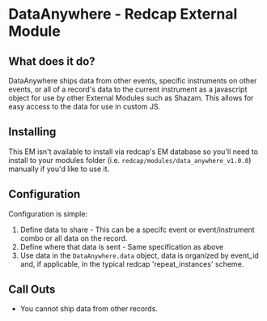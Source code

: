 # DataAnywhere - Redcap External Module

## What does it do?

DataAnywhere ships data from other events, specific instruments on other events, or all of a record's data to the current instrument as a javascript object for use by other External Modules such as Shazam. This allows for easy access to the data for use in custom JS.

## Installing

This EM isn't available to install via redcap's EM database so you'll need to install to your modules folder (i.e. `redcap/modules/data_anywhere_v1.0.0`) manually if you'd like to use it.

## Configuration

Configuration is simple: 

1. Define data to share - This can be a specifc event or event/instrument combo or all data on the record.
2. Define where that data is sent - Same specification as above
3. Use data in the `DataAnywhere.data` object, data is organized by event_id and, if applicable, in the typical redcap 'repeat_instances' scheme.

## Call Outs

* You cannot ship data from other records.
